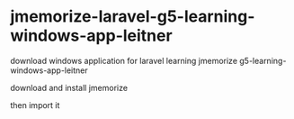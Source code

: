 # jmemorize-laravel-g5-learning-windows-app-leitner
download windows application for laravel learning  jmemorize g5-learning-windows-app-leitner



download and install jmemorize

then import it
